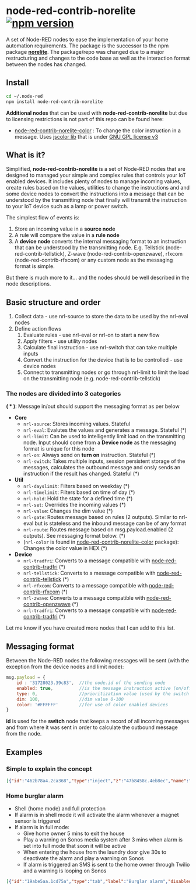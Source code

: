 # node-red-contrib-norelite [![npm version](https://badge.fury.io/js/node-red-contrib-norelite.svg)](https://badge.fury.io/js/node-red-contrib-norelite)
A set of Node-RED nodes to ease the implementation of your home automation requirements.
The package is the successor to the npm package [**norelite**](https://www.npmjs.com/package/norelite). The package/repo was changed due to a major restructuring and changes to the code base as well as the interaction format between the nodes has changed.
## Install
```bash
cd ~/.node-red
npm install node-red-contrib-norelite
```
**Additional nodes** that can be used with **node-red-contrib-norelite** but due to licensing restrictions is not part of this repo can be found here:
- [node-red-contrib-norelite-color](https://www.npmjs.com/package/node-red-contrib-norelite-color) : To change the color instruction in a message. Uses [jscolor lib](http://jscolor.com/) that is under [GNU GPL license v3](http://www.gnu.org/licenses/gpl-3.0.txt)

## What is it?
Simplified, **node-red-contrib-norelite** is a set of Node-RED nodes that are designed to managed your simple and complex rules that controls your IoT enabled devices. It includes plenty of nodes to manage incoming values, create rules based on the values, utilities to change the instructions and and some device nodes to convert the instructions into a message that can be understood by the transmitting node that finally will transmit the instruction to your IoT device such as a lamp or power switch.

The simplest flow of events is:
1. Store an incoming value in a **source node**
2. A rule will compare the value in a **rule node**
4. A **device node** converts the internal messaging format to an instruction that can be understood by the transmitting node. E.g. Tellstick (node-red-contrib-tellstick), Z-wave (node-red-contrib-openzwave), rfxcom (node-red-contrib-rfxcom) or any custom node as the messaging format is simple.

But there is much more to it... and the nodes should be well described in the node descriptions.


## Basic structure and order ##
1. Collect data - use nrl-source to store the data to be used by the nrl-eval nodes
2. Define action flows
    1. Evaluate rules - use nrl-eval or nrl-on to start a new flow
    2. Apply filters - use utility nodes
    3. Calculate final instruction - use nrl-switch that can take multiple inputs
    4. Convert the instruction for the device that is to be controlled - use device nodes
    5. Connect to transmitting nodes or go through nrl-limit to limit the load on the transmitting node (e.g. node-red-contrib-tellstick)

### The nodes are divided into 3 categories ###
**( * )**: Message in/out should support the messaging format as per below
- **Core**
    - `nrl-source`: Stores incoming values. Stateful
    - `nrl-eval`: Evalutes the values and generates a message. Stateful (*)
    - `nrl-limit`: Can be used to intelligently limit load on the transmitting node. Input should come from a **Device node** as the messaging format is unique for this node
    - `nrl-on`: Always send on **turn on** instruction. Stateful (*)
    - `nrl-switch`: Takes multiple inputs, session persistent storage of the messages, calculates the outbound message and onsly sends an instruction if the result has changed. Stateful (*)
- **Util**
    - `nrl-dayslimit`: Filters based on weekday (*)
    - `nrl-timelimit`: Filters based on time of day (*)
    - `nrl-hold`: Hold the state for a defined time (*)
    - `nrl-set`: Overrides the incoming values (*)
    - `nrl-value`: Changes the dim value (*)
    - `nrl-gate`: Routes message based on rules (2 outputs). Similar to nrl-eval but is stateless and the inbound message can be of any format
    - `nrl-route`: Routes message based on msg.payload.enabled (2 outputs). See messaging format below. (*)
    - (`nrl-color` is found in [node-red-contrib-norelite-color](https://www.npmjs.com/package/node-red-contrib-norelite-color) package): Changes the color value in HEX (*)
- **Device**
     - `nrl-tradfri`: Converts to a message compatible with [node-red-contrib-tradfri](https://www.npmjs.com/package/node-red-contrib-tradfri) (*)
    - `nrl-tellstick`: Converts to a message compatible with [node-red-contrib-tellstick](https://www.npmjs.com/package/node-red-contrib-tellstick) (*)
    - `nrl-rfxcom`: Converts to a message compatible with [node-red-contrib-rfxcom](https://www.npmjs.com/package/node-red-contrib-rfxcom) (*)
    - `nrl-zwave`: Converts to a message compatible with [node-red-contrib-openzwave](https://www.npmjs.com/package/node-red-contrib-openzwave) (*)
    - `nrl-tradfri`: Converts to a message compatible with [node-red-contrib-tradfri](https://www.npmjs.com/package/node-red-contrib-tradfri) (*)

Let me know if you have created more nodes that I can add to this list.

## Messaging format
Between the Node-RED nodes the following messages will be sent (with the exception from the device nodes and limit node):
```javascript
msg.payload = {
    id : '31728023.39c83',  //the node.id of the sending node
    enabled: true,          //is the message instruction active (on/off)
    type: 0,                //prioritization value (used by the switch node). Default '0'
    dim: 100,               //dim value 0-100
    color: '#FFFFFF'        //for use of color enabled devices
}
```
**id** is used for the **switch** node that keeps a record of all incoming messages and from where it was sent in order to calculate the outbound message from the node.

## Examples

### Simple to explain the concept
```json
[{"id":"462b78a4.2ca368","type":"inject","z":"47b8458c.4eb8ec","name":"","topic":"","payload":"","payloadType":"date","repeat":"","crontab":"","once":false,"onceDelay":0.1,"x":160,"y":200,"wires":[["395a09c8.181916"]]},{"id":"395a09c8.181916","type":"nrl-source out","z":"47b8458c.4eb8ec","config":"db8f9191.d5a94","uid":"a2cfb921-87cc-4578-66ce-9ddce644947d","name":"toggle","def":"0","expire":false,"timeout":100,"timeoutUnits":"seconds","expval":"false","output":false,"hysteresis":0,"toggle":true,"outputs":0,"x":350,"y":200,"wires":[]},{"id":"2e275534.39c7fa","type":"nrl-eval in","z":"47b8458c.4eb8ec","config":"db8f9191.d5a94","name":"toggle + random","rules":[{"s":"a2cfb921-87cc-4578-66ce-9ddce644947d","t":"eq","v":"1"},{"s":"228cb108-203f-48c6-a413-603fd136ec6f","t":"gt","v":"0.5"}],"checkall":"true","inputson":false,"outputdelay":true,"inputs":0,"x":180,"y":460,"wires":[["3cd63014.53646"]]},{"id":"3c1c2521.3987ba","type":"nrl-rfxcom-out","z":"47b8458c.4eb8ec","name":"rfx enabled switch","code":"ABC/123","dimmable":false,"x":690,"y":460,"wires":[["82a8d9a3.52eac8"]]},{"id":"82a8d9a3.52eac8","type":"debug","z":"47b8458c.4eb8ec","name":"","active":true,"tosidebar":true,"console":false,"tostatus":false,"complete":"true","x":930,"y":460,"wires":[]},{"id":"5df1ea3d.c8a384","type":"inject","z":"47b8458c.4eb8ec","name":"","topic":"","payload":"","payloadType":"date","repeat":"","crontab":"","once":false,"onceDelay":0.1,"x":160,"y":260,"wires":[["793aa07a.74a72"]]},{"id":"793aa07a.74a72","type":"function","z":"47b8458c.4eb8ec","name":"Math.random()","func":"msg.payload = Math.random();\nreturn msg;","outputs":1,"noerr":0,"x":370,"y":260,"wires":[["d18a9fdf.d4a42"]]},{"id":"d18a9fdf.d4a42","type":"nrl-source out","z":"47b8458c.4eb8ec","config":"db8f9191.d5a94","uid":"228cb108-203f-48c6-a413-603fd136ec6f","name":"random","def":"0","expire":false,"timeout":100,"timeoutUnits":"seconds","expval":"false","output":false,"hysteresis":0,"toggle":false,"outputs":0,"x":560,"y":260,"wires":[]},{"id":"b2797391.24b51","type":"inject","z":"47b8458c.4eb8ec","name":"","topic":"","payload":"","payloadType":"date","repeat":"10","crontab":"","once":false,"onceDelay":0.1,"x":170,"y":320,"wires":[["6518f971.91c858"]]},{"id":"6518f971.91c858","type":"nrl-source out","z":"47b8458c.4eb8ec","config":"db8f9191.d5a94","uid":"3c27fa1c-5fe4-44be-b81a-69f37d64836f","name":"toggle 2","def":"0","expire":false,"timeout":100,"timeoutUnits":"seconds","expval":"false","output":false,"hysteresis":0,"toggle":true,"outputs":0,"x":360,"y":320,"wires":[]},{"id":"3cd63014.53646","type":"nrl-switch out","z":"47b8458c.4eb8ec","name":"calc","times":"8633f227.fa909","repeat":10,"repeatUnits":"minutes","x":370,"y":460,"wires":[["3c1c2521.3987ba"]]},{"id":"4ebb4cdb.2dfc94","type":"nrl-eval in","z":"47b8458c.4eb8ec","config":"db8f9191.d5a94","name":"Toggle2 On","rules":[{"s":"3c27fa1c-5fe4-44be-b81a-69f37d64836f","t":"eq","v":"1"}],"checkall":"true","inputson":false,"outputdelay":true,"inputs":0,"x":170,"y":520,"wires":[["3cd63014.53646"]]},{"id":"b3e24bd2.da5ab8","type":"comment","z":"47b8458c.4eb8ec","name":"Store some sources","info":"","x":180,"y":160,"wires":[]},{"id":"fdc83bfe.8ee608","type":"comment","z":"47b8458c.4eb8ec","name":"Define rules","info":"","x":170,"y":420,"wires":[]},{"id":"d1f87902.fe5808","type":"comment","z":"47b8458c.4eb8ec","name":"Calculate instruction on several rules","info":"","x":420,"y":420,"wires":[]},{"id":"f818642e.b87438","type":"comment","z":"47b8458c.4eb8ec","name":"Convert to rfxcom instruction","info":"","x":720,"y":420,"wires":[]},{"id":"998bc2c3.1f794","type":"comment","z":"47b8458c.4eb8ec","name":"Simulate transmitting node","info":"","x":990,"y":420,"wires":[]},{"id":"db8f9191.d5a94","type":"nrl-config","z":"","delay":"5","name":""},{"id":"8633f227.fa909","type":"nrl-switch-config","z":"","times":"1","name":""}]
```

### Home burglar alarm
- Shell (home mode) and full protection
- If alarm is in shell mode it will activate the alarm whenever a magnet sensor is triggered
- If alarm is in full mode:
    - Give home owner 5 mins to exit the house
    - Play a warning on Sonos media system after 3 mins when alarm is set into full mode that soon it will be active
    - When entering the house from the laundry door give 30s to deactivate the alarm and play a warning on Sonos
    - If alarm is triggered an SMS is sent to the home owner through Twilio and a warning is looping on Sonos
```json
[{"id":"19abe5aa.1cd75a","type":"tab","label":"Burglar alarm","disabled":false,"info":""},{"id":"cd8c4978.904e48","type":"nrl-eval in","z":"19abe5aa.1cd75a","config":"827a4693.8400a8","name":"Full alarm init","rules":[{"s":"f9063f4b-159d-43b2-d1da-6ea2c655cee8","t":"eq","v":"2"}],"checkall":"true","inputson":false,"outputdelay":false,"disablerepeat":true,"inputs":0,"x":130,"y":700,"wires":[["3590588d.b30e38","eb21acd4.3b7fa"]]},{"id":"6ae36ada.fd1d04","type":"comment","z":"19abe5aa.1cd75a","name":"Full alarm initialization","info":"When full alarm is set we want to give the user a few minutes to exit the house. A warning message will be sent prior to fully activated protection","x":160,"y":660,"wires":[]},{"id":"321b0f10.bda84","type":"nrl-switch out","z":"19abe5aa.1cd75a","name":"Only send once","times":"1e1b7e37.a34682","repeat":"20","repeatUnits":"days","once":true,"x":340,"y":1180,"wires":[["80b6a86a.10d248"]]},{"id":"5d4f362b.086868","type":"function","z":"19abe5aa.1cd75a","name":"Set text message","func":"msg.payload = \"Inbrottslarmet har utlösts!\";\nreturn msg;\n","outputs":1,"noerr":0,"x":750,"y":1180,"wires":[["a77f8ba5.498f48"]]},{"id":"3590588d.b30e38","type":"nrl-hold in","z":"19abe5aa.1cd75a","negative":true,"positive":false,"timeout":"5","timeoutUnits":"minutes","from":"1","x":320,"y":700,"wires":[["d3132c9.9d474d"]]},{"id":"2c4a21ae.6aa10e","type":"nrl-source out","z":"19abe5aa.1cd75a","config":"827a4693.8400a8","uid":"2b73ab9b-e3bb-41fa-d630-60ce47d70432","name":"(B) Movement","def":"0","expire":false,"timeout":"1","timeoutUnits":"seconds","expval":"0","output":false,"hysteresis":0,"toggle":false,"outputs":0,"x":1140,"y":140,"wires":[]},{"id":"aa193b3f.a80ac8","type":"nrl-source out","z":"19abe5aa.1cd75a","config":"827a4693.8400a8","uid":"f9063f4b-159d-43b2-d1da-6ea2c655cee8","name":"(B) Burglar state","def":"0","expire":false,"timeout":100,"timeoutUnits":"seconds","expval":"false","output":true,"hysteresis":"0","toggle":false,"outputs":1,"x":380,"y":360,"wires":[["6e8d1252.ea4e7c"]]},{"id":"183c58ae.6466b7","type":"function","z":"19abe5aa.1cd75a","name":"Set value","func":"msg.payload = 1;\nreturn msg;","outputs":1,"noerr":0,"x":720,"y":120,"wires":[["4b918fcf.a0147"]]},{"id":"4b918fcf.a0147","type":"switch","z":"19abe5aa.1cd75a","name":"Route laundry door","property":"topic","propertyType":"msg","rules":[{"t":"eq","v":"/sensor/burglar/1/magnet/laundry","vt":"str"},{"t":"else"}],"checkall":"true","repair":false,"outputs":2,"x":930,"y":120,"wires":[["a80b861c.051398"],["2c4a21ae.6aa10e"]]},{"id":"d3e73699.afb5a8","type":"comment","z":"19abe5aa.1cd75a","name":"Full alarm protection sources","info":"Laundry door is seperated from all other sensors as I want to be able to enter the house when the alarm has been activated and get 30s to deactivate the alarm","x":180,"y":40,"wires":[]},{"id":"d95cb2e3.b6464","type":"nrl-source out","z":"19abe5aa.1cd75a","config":"827a4693.8400a8","uid":"39fd4ed3-d564-46c9-2b8c-cb829a4af35d","name":"(B) Trigger alarm","def":"0","expire":false,"timeout":100,"timeoutUnits":"seconds","expval":"false","output":false,"hysteresis":"0","toggle":false,"outputs":0,"x":1000,"y":940,"wires":[]},{"id":"bbcaba7d.fe6258","type":"nrl-eval in","z":"19abe5aa.1cd75a","config":"827a4693.8400a8","name":"Alarm triggered","rules":[{"s":"39fd4ed3-d564-46c9-2b8c-cb829a4af35d","t":"eq","v":"1"}],"checkall":"true","inputson":false,"outputdelay":false,"disablerepeat":true,"inputs":0,"x":140,"y":1180,"wires":[["321b0f10.bda84"]]},{"id":"6e100fe5.1d565","type":"comment","z":"19abe5aa.1cd75a","name":"Deactivate and reset","info":"","x":630,"y":320,"wires":[]},{"id":"6da36890.afe408","type":"comment","z":"19abe5aa.1cd75a","name":"Wait 5m delay before activate","info":"","x":400,"y":660,"wires":[]},{"id":"fc7a1217.ce342","type":"comment","z":"19abe5aa.1cd75a","name":"Only react to movement","info":"","x":640,"y":900,"wires":[]},{"id":"92dc001b.856ea","type":"comment","z":"19abe5aa.1cd75a","name":"Send text message","info":"","x":150,"y":1140,"wires":[]},{"id":"6e8d1252.ea4e7c","type":"nrl-gate in","z":"19abe5aa.1cd75a","config":"827a4693.8400a8","name":"Burglar is off","rules":[{"s":"f9063f4b-159d-43b2-d1da-6ea2c655cee8","t":"eq","v":"0"}],"checkall":"true","x":630,"y":360,"wires":[["d95cb2e3.b6464","ed0b95bd.8dc1d8","2c4a21ae.6aa10e","a80b861c.051398","e6f61e6a.61609"],[]]},{"id":"35a431d2.66040e","type":"comment","z":"19abe5aa.1cd75a","name":"Shell alarm protection sources","info":"For shell enabled alarm (at home) we only want to listen to magnets that are triggers","x":160,"y":200,"wires":[]},{"id":"a50eefcb.d337","type":"function","z":"19abe5aa.1cd75a","name":"Set value","func":"msg.payload = 1;\nreturn msg;","outputs":1,"noerr":0,"x":620,"y":220,"wires":[["ed0b95bd.8dc1d8"]]},{"id":"ed0b95bd.8dc1d8","type":"nrl-source out","z":"19abe5aa.1cd75a","config":"827a4693.8400a8","uid":"2f96b507-9b6b-4aa2-4568-33838e41f418","name":"(B) Doors","def":"0","expire":false,"timeout":"1","timeoutUnits":"seconds","expval":"0","output":false,"hysteresis":0,"toggle":false,"outputs":0,"x":1120,"y":240,"wires":[]},{"id":"57674b2a.e5fde4","type":"nrl-eval in","z":"19abe5aa.1cd75a","config":"827a4693.8400a8","name":"Shell","rules":[{"s":"f9063f4b-159d-43b2-d1da-6ea2c655cee8","t":"eq","v":"1"}],"checkall":"true","inputson":false,"outputdelay":false,"disablerepeat":true,"inputs":0,"x":110,"y":940,"wires":[["5ee73292.80be3c"]]},{"id":"86e4244.6dc76d8","type":"comment","z":"19abe5aa.1cd75a","name":"Shell protection","info":"","x":140,"y":900,"wires":[]},{"id":"c835e232.4fd48","type":"comment","z":"19abe5aa.1cd75a","name":"Burglar alarm on/shell/off","info":"- 0: alarm is off\n- 1: alarm is in shell mode (at home)\n- 2: alarm is in full protection","x":150,"y":300,"wires":[]},{"id":"e0db2f4a.e00ed","type":"nrl-gate in","z":"19abe5aa.1cd75a","config":"827a4693.8400a8","name":"Only full mode","rules":[{"s":"52b0326a-b6ae-44a8-4b15-dcee768871db","t":"true"}],"checkall":"true","x":500,"y":140,"wires":[["183c58ae.6466b7"],["9183b849.457d88"]]},{"id":"3662f5b7.af67fa","type":"function","z":"19abe5aa.1cd75a","name":"Set alarm message","func":"msg.payload = \"Larmet har utlösts! Larmcentralen och husägaren har informerats! Lämna huset omedelbart!\";\nreturn msg;\n","outputs":1,"noerr":0,"x":750,"y":1120,"wires":[["550ed529.277bbc"]]},{"id":"bb5bc886.f73668","type":"function","z":"19abe5aa.1cd75a","name":"Set notification message to turn off alarm","func":"msg.payload = \"Stäng av larmet innan det aktiveras!\";\nreturn msg;\n","outputs":1,"noerr":0,"x":600,"y":580,"wires":[["d1691385.f6e3"]]},{"id":"550ed529.277bbc","type":"trigger","z":"19abe5aa.1cd75a","op1":"","op2":"","op1type":"pay","op2type":"pay","duration":"-30","extend":false,"units":"s","reset":"","bytopic":"all","name":"","x":1010,"y":1120,"wires":[["d1691385.f6e3"]]},{"id":"e6f61e6a.61609","type":"function","z":"19abe5aa.1cd75a","name":"Stop resend","func":"if (msg.payload == '0'){\n    msg.reset = \"stop\";\n    return msg;\n}","outputs":1,"noerr":0,"x":1010,"y":1060,"wires":[["550ed529.277bbc"]]},{"id":"49e8d790.dd7618","type":"comment","z":"19abe5aa.1cd75a","name":"Warning - soon to be activated","info":"","x":410,"y":760,"wires":[]},{"id":"eb21acd4.3b7fa","type":"nrl-hold in","z":"19abe5aa.1cd75a","negative":true,"positive":false,"timeout":"3","timeoutUnits":"minutes","from":"1","x":320,"y":800,"wires":[["489025f1.d2dc1c"]]},{"id":"77172a97.a2d274","type":"function","z":"19abe5aa.1cd75a","name":"Set warning message","func":"msg.payload = \"Larmet blir aktivt om två minuter!\";\nreturn msg;\n","outputs":1,"noerr":0,"x":900,"y":800,"wires":[["d1691385.f6e3"]]},{"id":"d1691385.f6e3","type":"nrl-gate in","z":"19abe5aa.1cd75a","config":"827a4693.8400a8","name":"Only when activated","rules":[{"s":"f9063f4b-159d-43b2-d1da-6ea2c655cee8","t":"gt","v":"0"}],"checkall":"true","x":1380,"y":940,"wires":[["9f72eb80.c5dd78"],[]]},{"id":"80b6a86a.10d248","type":"nrl-route in","z":"19abe5aa.1cd75a","name":"","x":510,"y":1180,"wires":[["3662f5b7.af67fa","5d4f362b.086868"],[]]},{"id":"b91b95ee.f2cdd8","type":"nrl-route in","z":"19abe5aa.1cd75a","name":"","x":670,"y":800,"wires":[["77172a97.a2d274"],[]]},{"id":"c82850e1.e46a2","type":"nrl-route in","z":"19abe5aa.1cd75a","name":"","x":630,"y":940,"wires":[["9822fb79.f027a8"],[]]},{"id":"f9550fc9.ba3f2","type":"comment","z":"19abe5aa.1cd75a","name":"Speak in Sonos","info":"","x":1520,"y":880,"wires":[]},{"id":"9f72eb80.c5dd78","type":"debug","z":"19abe5aa.1cd75a","name":"sonospollytts","active":true,"tosidebar":true,"console":false,"tostatus":true,"complete":"payload","x":1610,"y":920,"wires":[]},{"id":"a77f8ba5.498f48","type":"debug","z":"19abe5aa.1cd75a","name":"twilio","active":true,"tosidebar":true,"console":false,"tostatus":true,"complete":"payload","x":990,"y":1180,"wires":[]},{"id":"a13f9fa0.c45ae","type":"inject","z":"19abe5aa.1cd75a","name":"/sensor/burglar/pir & magnet","topic":"","payload":"","payloadType":"date","repeat":"","crontab":"","once":false,"onceDelay":0.1,"x":200,"y":140,"wires":[["e0db2f4a.e00ed"]]},{"id":"b5f45f20.45615","type":"inject","z":"19abe5aa.1cd75a","name":"/sensor/burglar/magnet","topic":"","payload":"","payloadType":"date","repeat":"","crontab":"","once":false,"onceDelay":0.1,"x":160,"y":240,"wires":[["8d6bf005.ca84d"]]},{"id":"ab4f9d03.3bb1","type":"inject","z":"19abe5aa.1cd75a","name":"","topic":"","payload":"0","payloadType":"num","repeat":"","crontab":"","once":false,"onceDelay":0.1,"x":110,"y":340,"wires":[["aa193b3f.a80ac8"]]},{"id":"90c423f1.f3ec9","type":"inject","z":"19abe5aa.1cd75a","name":"","topic":"","payload":"1","payloadType":"num","repeat":"","crontab":"","once":false,"onceDelay":0.1,"x":110,"y":380,"wires":[["aa193b3f.a80ac8"]]},{"id":"9ae62767.637f58","type":"inject","z":"19abe5aa.1cd75a","name":"","topic":"","payload":"2","payloadType":"num","repeat":"","crontab":"","once":false,"onceDelay":0.1,"x":110,"y":420,"wires":[["aa193b3f.a80ac8"]]},{"id":"9822fb79.f027a8","type":"function","z":"19abe5aa.1cd75a","name":"Set value","func":"msg.payload = 1;\nreturn msg;","outputs":1,"noerr":0,"x":780,"y":940,"wires":[["d95cb2e3.b6464"]]},{"id":"489025f1.d2dc1c","type":"nrl-switch out","z":"19abe5aa.1cd75a","name":"Only send once","times":"1e1b7e37.a34682","repeat":"20","repeatUnits":"days","once":true,"x":500,"y":800,"wires":[["b91b95ee.f2cdd8"]]},{"id":"18e842bc.7f762d","type":"inject","z":"19abe5aa.1cd75a","name":"/sensor/burglar/1/magnet/laundry","topic":"/sensor/burglar/1/magnet/laundry","payload":"","payloadType":"date","repeat":"","crontab":"","once":false,"onceDelay":0.1,"x":210,"y":80,"wires":[["e0db2f4a.e00ed"]]},{"id":"a80b861c.051398","type":"nrl-source out","z":"19abe5aa.1cd75a","config":"827a4693.8400a8","uid":"a1999450-93ac-4eb2-3e64-1c77a67b665e","name":"(B) Laundry door","def":"0","expire":false,"timeout":"1","timeoutUnits":"seconds","expval":"0","output":false,"hysteresis":0,"toggle":false,"outputs":0,"x":1150,"y":80,"wires":[]},{"id":"d3132c9.9d474d","type":"nrl-source out","z":"19abe5aa.1cd75a","config":"827a4693.8400a8","uid":"52b0326a-b6ae-44a8-4b15-dcee768871db","name":"(B) Activated","def":"false","expire":false,"timeout":"1","timeoutUnits":"seconds","expval":"0","output":false,"hysteresis":0,"toggle":false,"outputs":0,"x":670,"y":700,"wires":[]},{"id":"5ffc3ac8.bdaa34","type":"nrl-eval in","z":"19abe5aa.1cd75a","config":"827a4693.8400a8","name":"Full alarm","rules":[{"s":"52b0326a-b6ae-44a8-4b15-dcee768871db","t":"true"}],"checkall":"true","inputson":false,"outputdelay":false,"disablerepeat":true,"inputs":0,"x":120,"y":1000,"wires":[["d17549fa.9308b8","38b01713.bd77e8"]]},{"id":"d17549fa.9308b8","type":"nrl-eval in","z":"19abe5aa.1cd75a","config":"827a4693.8400a8","name":"Motion","rules":[{"s":"2b73ab9b-e3bb-41fa-d630-60ce47d70432","t":"gt","v":"0"}],"checkall":"false","inputson":true,"outputdelay":true,"disablerepeat":true,"inputs":1,"x":370,"y":1000,"wires":[["c82850e1.e46a2"]]},{"id":"e9d98402.4f6418","type":"nrl-eval in","z":"19abe5aa.1cd75a","config":"827a4693.8400a8","name":"Please turn off notification","rules":[{"s":"52b0326a-b6ae-44a8-4b15-dcee768871db","t":"true"},{"s":"a1999450-93ac-4eb2-3e64-1c77a67b665e","t":"eq","v":"1"}],"checkall":"true","inputson":false,"outputdelay":false,"disablerepeat":true,"inputs":0,"x":170,"y":580,"wires":[["69a1b9ee.683a38"]]},{"id":"56b84d85.410ae4","type":"comment","z":"19abe5aa.1cd75a","name":"Full alarm is active and laundry is opened","info":"If full alarm is activated and the laundry door is opened the user gets a notification to turn off the alarm before is is activated","x":220,"y":540,"wires":[]},{"id":"69a1b9ee.683a38","type":"nrl-route in","z":"19abe5aa.1cd75a","name":"","x":350,"y":580,"wires":[["bb5bc886.f73668"],[]]},{"id":"8d6bf005.ca84d","type":"nrl-gate in","z":"19abe5aa.1cd75a","config":"827a4693.8400a8","name":"Only shell mode","rules":[{"s":"f9063f4b-159d-43b2-d1da-6ea2c655cee8","t":"eq","v":"1"}],"checkall":"true","x":420,"y":240,"wires":[["a50eefcb.d337"],["2da4735d.1c432c"]]},{"id":"9183b849.457d88","type":"function","z":"19abe5aa.1cd75a","name":"Reset value","func":"msg.payload = 0;\nreturn msg;","outputs":1,"noerr":0,"x":730,"y":160,"wires":[["4b918fcf.a0147"]]},{"id":"2da4735d.1c432c","type":"function","z":"19abe5aa.1cd75a","name":"Reset value","func":"msg.payload = 0;\nreturn msg;","outputs":1,"noerr":0,"x":630,"y":260,"wires":[["ed0b95bd.8dc1d8"]]},{"id":"38b01713.bd77e8","type":"nrl-eval in","z":"19abe5aa.1cd75a","config":"827a4693.8400a8","name":"Laundry","rules":[{"s":"a1999450-93ac-4eb2-3e64-1c77a67b665e","t":"gt","v":"0"}],"checkall":"false","inputson":true,"outputdelay":true,"disablerepeat":true,"inputs":1,"x":380,"y":1060,"wires":[["b0663ed7.41903"]]},{"id":"b0663ed7.41903","type":"nrl-hold in","z":"19abe5aa.1cd75a","negative":true,"positive":false,"timeout":"30","timeoutUnits":"seconds","from":1,"x":540,"y":1060,"wires":[["c82850e1.e46a2"]]},{"id":"1a20d8af.b0e347","type":"comment","z":"19abe5aa.1cd75a","name":"Entrance delay","info":"","x":540,"y":1100,"wires":[]},{"id":"5ee73292.80be3c","type":"nrl-eval in","z":"19abe5aa.1cd75a","config":"827a4693.8400a8","name":"Doors","rules":[{"s":"2f96b507-9b6b-4aa2-4568-33838e41f418","t":"gt","v":"0"}],"checkall":"false","inputson":true,"outputdelay":true,"disablerepeat":true,"inputs":1,"x":370,"y":940,"wires":[["c82850e1.e46a2"]]},{"id":"eb4cfaf6.568528","type":"comment","z":"19abe5aa.1cd75a","name":"Send text message/call home owner","info":"","x":1080,"y":1220,"wires":[]},{"id":"827a4693.8400a8","type":"nrl-config","z":"","delay":"0","name":"Burglar"},{"id":"1e1b7e37.a34682","type":"nrl-switch-config","z":"","times":"1","name":""}]
```
